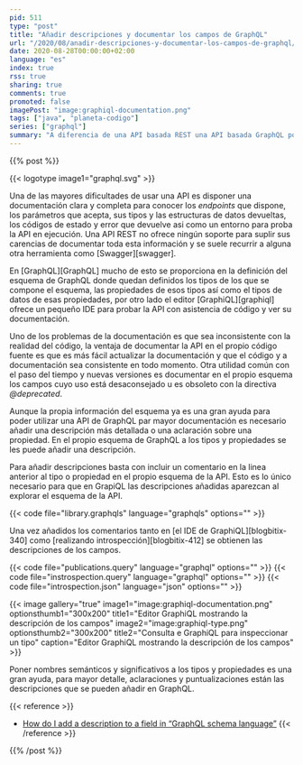 ```yaml
---
pid: 511
type: "post"
title: "Añadir descripciones y documentar los campos de GraphQL"
url: "/2020/08/anadir-descripciones-y-documentar-los-campos-de-graphql/"
date: 2020-08-28T00:00:00+02:00
language: "es"
index: true
rss: true
sharing: true
comments: true
promoted: false
imagePost: "image:graphiql-documentation.png"
tags: ["java", "planeta-codigo"]
series: ["graphql"]
summary: "A diferencia de una API basada REST una API basada GraphQL posee un esquema en el que quedan definidos los tipos, propiedades y tipos de esas propiedades. Para suplir las carencias de una API basada en REST se suele utilizar #Swagger como documentación y entorno de pruebas. GraphQL incluye la documentación en el propio código fuente y ofrece un IDE sin necesidad de herramientas adicionales. En el propio esquema de la API basada en GraphQL se pueden añadir descripciones a los tipos y propiedades para mayor detalle."
---
```


{{% post %}}

{{< logotype image1="graphql.svg" >}}

Una de las mayores dificultades de usar una API es disponer una documentación clara y completa para conocer los _endpoints_ que dispone, los parámetros que acepta, sus tipos y las estructuras de datos devueltas, los códigos de estado y error que devuelve asi como un entorno para proba la API en ejecución. Una API REST no ofrece ningún soporte para suplir sus carencias de documentar toda esta información y se suele recurrir a alguna otra herramienta como [Swagger][swagger].

En [GraphQL][GraphQL] mucho de esto se proporciona en la definición del esquema de GraphQL donde quedan definidos los tipos de los que se compone el esquema, las propiedades de esos tipos así como el tipos de datos de esas propiedades, por otro lado el editor [GraphiQL][graphiql] ofrece un pequeño IDE para probar la API con asistencia de código y ver su documentación.

Uno de los problemas de la documentación es que sea inconsistente con la realidad del código, la ventaja de documentar la API en el propio código fuente es que es más fácil actualizar la documentación y que el código y a documentación sea consistente en todo momento. Otra utilidad común con el paso del tiempo y nuevas versiones es documentar en el propio esquema los campos cuyo uso está desaconsejado u es obsoleto con la directiva _@deprecated_.

Aunque la propia información del esquema ya es una gran ayuda para poder utilizar una API de GraphQL par mayor documentación es necesario añadir una descripción más detallada o una aclaración sobre una propiedad. En el propio esquema de GraphQL a los tipos y propiedades se les puede añadir una descripción.

Para añadir descripciones basta con incluir un comentario en la linea anterior al tipo o propiedad en el propio esquema de la API. Esto es lo único necesario para que en GrapiQL las descripciones añadidas aparezcan al explorar el esquema de la API.

{{< code file="library.graphqls" language="graphqls" options="" >}}

Una vez añadidos los comentarios tanto en [el IDE de GraphiQL][blogbitix-340] como [realizando introspección][blogbitix-412] se obtienen las descripciones de los campos.

{{< code file="publications.query" language="graphql" options="" >}}
{{< code file="instrospection.query" language="graphql" options="" >}}
{{< code file="introspection.json" language="json" options="" >}}

{{< image
    gallery="true"
    image1="image:graphiql-documentation.png" optionsthumb1="300x200" title1="Editor GraphiQL mostrando la descripción de los campos"
    image2="image:graphiql-type.png" optionsthumb2="300x200" title2="Consulta e GraphiQL para inspeccionar un tipo"
    caption="Editor GraphiQL mostrando la descripción de los campos" >}}

Poner nombres semánticos y significativos a los tipos y propiedades es una gran ayuda, para mayor detalle, aclaraciones y puntualizaciones están las descripciones que se pueden añadir en GraphQL.

{{< reference >}}
* [How do I add a description to a field in “GraphQL schema language”](https://stackoverflow.com/questions/39962867/how-do-i-add-a-description-to-a-field-in-graphql-schema-language)
{{< /reference >}}

{{% /post %}}
